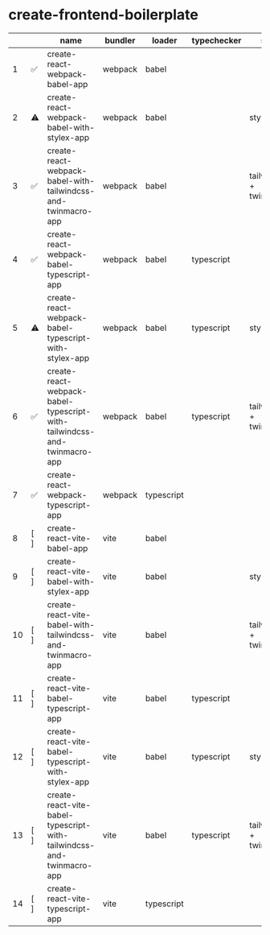# create-frontend-boilerplate


|  |  | name | bundler | loader | typechecker | style |
| ---- | ---- | ---- | ---- | ---- | ---- | ---- |
| 1 | ✅ | create-react-webpack-babel-app | webpack | babel |  |  |
| 2 | ⚠️ | create-react-webpack-babel-with-stylex-app | webpack | babel |  | stylex |
| 3 | ✅ | create-react-webpack-babel-with-tailwindcss-and-twinmacro-app | webpack | babel |  | tailwindcss + twin.macro |
| 4 | ✅ | create-react-webpack-babel-typescript-app | webpack | babel | typescript |  |
| 5 | ⚠️ | create-react-webpack-babel-typescript-with-stylex-app | webpack | babel | typescript | stylex |
| 6 | ✅ | create-react-webpack-babel-typescript-with-tailwindcss-and-twinmacro-app | webpack | babel | typescript | tailwindcss + twin.macro |
| 7 | ✅ | create-react-webpack-typescript-app | webpack | typescript |  |  |
| 8 | [ ] | create-react-vite-babel-app | vite | babel |  |  |
| 9 | [ ] | create-react-vite-babel-with-stylex-app | vite | babel |  | stylex |
| 10 | [ ] | create-react-vite-babel-with-tailwindcss-and-twinmacro-app | vite | babel |  | tailwindcss + twin.macro |
| 11 | [ ] | create-react-vite-babel-typescript-app | vite | babel | typescript |  |
| 12 | [ ] | create-react-vite-babel-typescript-with-stylex-app | vite | babel | typescript | stylex |
| 13 | [ ] | create-react-vite-babel-typescript-with-tailwindcss-and-twinmacro-app | vite | babel | typescript | tailwindcss + twin.macro |
| 14 | [ ] | create-react-vite-typescript-app | vite | typescript |  |  |

